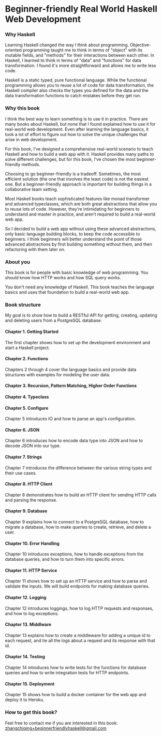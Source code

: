 # Beginner-friendly Real World Haskell Web Development

### Why Haskell
Learning Haskell changed the way I think about programming. Objective-oriented programming taught me to think in terms of "object" with its mutable fields, and "methods" for their interactions between each other. In Haskell, I learned to think in terms of "data" and "functions" for data transformation. I found it's more straightforward and allows me to write less code.

Haskell is a static typed, pure functional language. While the functional programming allows you to reuse a lot of code for data transformation, the Haskell compiler also checks the types you defined for the data and the data transformation functions to catch mistakes before they get run.

### Why this book
I think the best way to learn something is to use it in practice. There are many books about Haskell, but none that I found explained how to use it for real-world web development. Even after learning the language basics, it took a lot of effort to figure out how to solve the unique challenges that arise in web development.

For this book, I’ve designed a comprehensive real-world scenario to teach Haskell and how to build a web app with it. Haskell provides many paths to solve different challenges, but for this book, I’ve chosen the most beginner-friendly methods.

Choosing to go beginner-friendly is a tradeoff. Sometimes, the most efficient solution (the one that involves the least code) is not the easiest one. But a beginner-friendly approach is important for building things in a collaborative team setting.

Most Haskell books teach sophisticated features like monad transformer and advanced typeclasses, which are both great abstractions that allow you to reuse lots of code. However, they’re intimidating for beginners to understand and master in practice, and aren’t required to build a real-world web app.

So I decided to build a web app without using these advanced abstractions, only basic language building blocks, to keep the code accessible to beginners. I think beginners will better understand the point of those advanced abstractions by first building something without them, and then refactoring with them later on.

### About you
This book is for people with basic knowledge of web programming. You should know how HTTP works and how SQL query works.

You don't need any knowledge of Haskell. This book teaches the language basics and uses that foundation to build a real-world web app.

### Book structure
My goal is to show how to build a RESTful API for getting, creating, updating and deleting users from a PostgreSQL database.

#### Chapter 1. Getting Started
The first chapter shows how to set up the development environment and start a Haskell project.

#### Chapter 2. Functions
Chapters 2 through 4 cover the language basics and provide data structures with examples for modeling the user data.
#### Chapter 3. Recursion, Pattern Matching, Higher Order Functions
#### Chapter 4. Typeclass

#### Chapter 5. Configure
Chapter 5 introduces IO and how to parse an app's configuration.

#### Chapter 6. JSON
Chapter 6 introduces how to encode data type into JSON and how to decode JSON into our type.

#### Chapter 7. Strings
Chapter 7 introduces the difference between the various string types and their use cases.

#### Chapter 8. HTTP Client
Chapter 8 demonstrates how to build an HTTP client for sending HTTP calls and parsing the response.

#### Chapter 9. Database
Chapter 9 explains how to connect to a PostgreSQL database, how to migrate a database, how to make queries to create, retrieve, and delete a user.

#### Chapter 10. Error Handling
Chapter 10 introduces exceptions, how to handle exceptions from the database queries, and how to turn them into specific errors.

#### Chapter 11. HTTP Service
Chapter 11 shows how to set up an HTTP service and how to parse and validate the inputs. We will build endpoints for making database queries.

#### Chapter 12. Logging
Chapter 12 introduces loggings, how to log HTTP requests and responses, and how to log exceptions.

#### Chapter 13. Middlware
Chapter 13 explains  how to create a middleware for adding a unique id to each request, and tie all the logs about a request and its response with that id.

#### Chapter 14. Testing
Chapter 14 introduces how to write tests for the functions for database queries and how to write integration tests for HTTP endpoints.

#### Chapter 15. Deployment
Chapter 15 shows how to build a docker container for the web app and deploy it to Heroku.

### How to get this book?
Feel free to contact me if you are interested in this book: zhangchiqing+beginnerfriendlyhaskell@gmail.com
